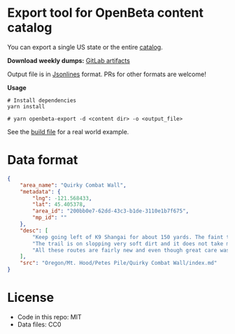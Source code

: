 # Export tool for OpenBeta content catalog

You can export a single US state or the entire [catalog](https://github.com/OpenBeta/opentacos-content).

**Download weekly dumps:** [GitLab artifacts](https://gitlab.com/openbeta/exporter/-/pipelines)

Output file is in [Jsonlines](https://jsonlines.org/) format.  PRs for other formats are welcome!

**Usage**

```
# Install dependencies
yarn install

# yarn openbeta-export -d <content dir> -o <output_file>
```

See the [build file](.gitlab-ci.yml) for a real world example.

# Data format

```json
{
    "area_name": "Quirky Combat Wall",
    "metadata": {
        "lng": -121.568433,
        "lat": 45.405378,
        "area_id": "200bb0e7-62dd-43c3-b1de-3110e1b7f675",
        "mp_id": ""
    },
    "desc": [
        "Keep going left of K9 Shangai for about 150 yards. The faint trail follows the edge of the wall until you get to the next group of scrubbed routes.",
        "The trail is on slopping very soft dirt and it does not take much to trigger a slide. Thread lightly.",
        "All these routes are fairly new and even though great care was take to remove obvious loose rocks, some more may still be present. Helmets are strongly recommended. Some of these new routes might be in need of a light re-scrubbing. You should find brushes in the tree-mounted box along the trail. You are welcome to take one with you during your visit."
    ],
    "src": "Oregon/Mt. Hood/Petes Pile/Quirky Combat Wall/index.md"
}

```

# License
- Code in this repo: MIT
- Data files: CC0
